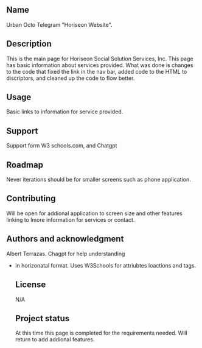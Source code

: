 ## Name
Urban Octo Telegram "Horiseon Website".

## Description
This is the main page for Horiseon Social Solution Services, Inc. This page has basic information about services provided. What was done is changes to the code that fixed the link in the nav bar, added code to the HTML to discriptors, and cleaned up the code to flow better. 

## Usage
Basic links to information for service provided.

## Support
Support form W3 schools.com, and Chatgpt

## Roadmap
Never iterations should be for smaller screens such as phone application. 


## Contributing
Will be open for addional application to screen size and other features linking to lmore information for services or contact. 

## Authors and acknowledgment
Albert Terrazas. Chagpt for help understanding <ul> <li> in horizonatal format. Uses W3Schools for attriubtes loactions and tags. 

## License
N/A

## Project status
At this time this page is completed for the requirements needed. Will return to add addional features. 

